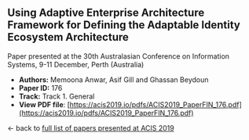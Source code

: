 ## Using Adaptive Enterprise Architecture Framework for Defining the Adaptable Identity Ecosystem Architecture

Paper presented at the 30th Australasian Conference on Information Systems, 9-11 December, Perth (Australia)
- **Authors:** Memoona Anwar, Asif Gill and Ghassan Beydoun
- **Paper ID:** 176
- **Track:** Track 1. General
- **View PDF file**: [https://acis2019.io/pdfs/ACIS2019_PaperFIN_176.pdf](https://acis2019.io/pdfs/ACIS2019_PaperFIN_176.pdf)

&larr; back to [full list of papers presented at ACIS 2019](https://acis2019.io/)